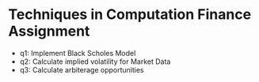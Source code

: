 # Techniques in Computation Finance Assignment

<ul>
<li>q1: Implement Black Scholes Model
<li>q2: Calculate implied volatility for Market Data
<li>q3: Calculate arbiterage opportunities 
</ul>
